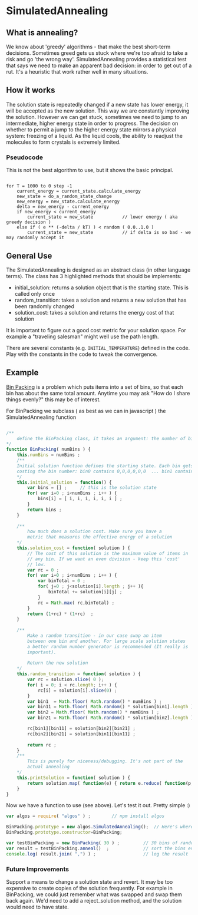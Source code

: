 

# SimulatedAnnealing

## What is annealing?
We know about 'greedy' algorithms - that make the best short-term decisions. Sometimes 
greed gets us stuck where we're too afraid to take a risk and go 'the wrong way'. SimulatedAnnealing
provides a statistical test that says we need to make an apparent bad decision: in order to get out 
of a rut. It's a heuristic that work rather well in many situations.

## How it works

The solution state is repeatedly changed if a new state has lower energy, it will be accepted as the
new solution. This way we are constantly improving the solution. However we can get stuck, sometimes
we need to jump to an intermediate, higher energy state in order to progress. The decision on whether
to permit a jump to the higher energy state mirrors a physical system: freezing of a liquid. As the
liquid cools, the ability to readjust the molecules to form crystals is extremely limited.

### Pseudocode
This is not the best algorithm to use, but it shows the basic principal.

```

for T = 1000 to 0 step -1
	current_energy = current_state.calculate_energy
	new_state = do_a_random_state_change
	new_energy = new_state.calculate_energy
	delta = new_energy - current_energy  
	if new_energy < current_energy
		current_state = new_state			// lower energy ( aka greedy decision )
	else if ( e ** (-delta / kT) ) < random ( 0.0..1.0 ) 
		current_state = new_state			// if delta is so bad - we may randomly accept it
```	

## General Use

The SimulatedAnnealing is designed as an abstract class (in other language terms). The class
 has 3 highlighted methods that should be implements:

- initial_solution: returns a solution object that is the starting state. This is called only once
- random_transition: takes a solution and returns a new solution that has been randomly changed
- solution_cost: takes a solution and returns the energy cost of that solution

It is important to figure out a good cost metric for your solution space. For example a "traveling salesman"
might well use the path length. 

There are several constants (e.g. `INITIAL_TEMPERATURE`) defined in the code. Play with the constants in the code to tweak the convergence.

## Example

[Bin Packing](https://en.wikipedia.org/wiki/Bin_packing_problem) is a problem which puts items into a set of bins, so that each bin has about the same total amount. Anytime you may ask "How do I share things evenly?" this may be of interest.

For BinPacking we subclass ( as best as we can in javascript ) the SimulatedAnnealing function

```javascript

/**
	define the BinPacking class, it takes an argument: the number of bins to fill up
*/
function BinPacking( numBins ) {
	this.numBins = numBins ;						 
	/**
	Initial solution function defines the starting state. Each bin gets 6 items - each 
	costing the bin number: bin0 contains 0,0,0,0,0,0  ... bin1 contains 1,1,1,1,1,1  ... binN contains N,N,N,N,N,N
	*/
	this.initial_solution = function() {		
		var bins = [] ;		// this is the solution state
		for( var i=0 ; i<numBins ; i++ ) {
			bins[i] = [ i, i, i, i, i, i ] ;
		}
		return bins ;
	}
	
	/**
		how much does a solution cost. Make sure you have a 
		metric that measures the effective energy of a solution
	*/
	this.solution_cost = function( solution ) {
		// The cost of this solution is the maximum value of items in 
		// any bin. If we want an even division - keep this 'cost' 
		// low.
		var rc = 0 ;
		for( var i=0 ; i<numBins ; i++ ) {
			var binTotal = 0 ;
			for( j=0 ; j<solution[i].length ; j++ ){
				binTotal += solution[i][j] ;
			}
			rc = Math.max( rc,binTotal) ;
		}
		return (1+rc) * (1+rc)  ;
	}
	
	/**
		Make a random transition - in our case swap an item
		between one bin and another. For large scale solution states
		a better random number generator is recommended (It really is 
		important).
		 
		Return the new solution
	*/
	this.random_transition = function( solution ) {
		var rc = solution.slice( 0 );
        for( i = 0; i < rc.length; i++ ) {
            rc[i] = solution[i].slice(0) ;
        }
		var bin1  = Math.floor( Math.random() * numBins ) ;
		var bin11 = Math.floor( Math.random() * solution[bin1].length ) ;
		var bin2 = Math.floor( Math.random() * numBins ) ;
		var bin21 = Math.floor( Math.random() * solution[bin2].length ) ;

		rc[bin1][bin11] = solution[bin2][bin21] ;
		rc[bin2][bin21] = solution[bin1][bin11] ;
		
		return rc ;
	}
	/**
		This is purely for niceness/debugging. It's not part of the
		actual annealing
	*/
	this.printSolution = function( solution ) {
		return solution.map( function(e) { return e.reduce( function(p,c){ return p+c ;} )}).join( " " ) ;
	}
}
```

Now we have a function to use (see above). Let's test it out. Pretty simple :)

```javascript
var algos = require( "algos" ) ;		// npm install algos 

BinPacking.prototype = new algos.SimulatedAnnealing();  // Here's where the "inheritance" occurs 
BinPacking.prototype.constructor=BinPacking;       		

var testBinPacking = new BinPacking( 30 ) ;			// 30 bins of random test data
var result = testBinPacking.anneal()  ;				// sort the bins evenly
console.log( result.join( ",") ) ; 					// log the result
```

### Future Improvements

Support a means to change a solution state and revert. It may be too expensive to create copies
of the solution frequently. For example in BinPacking, we could just remember what was swapped and
swap them back again. We'd need to add a reject_solution method, and the solution would need to 
have state. 

